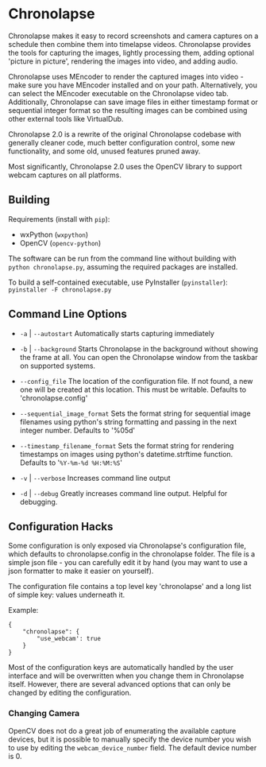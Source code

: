# Chronolapse

Chronolapse makes it easy to record screenshots and camera captures on a schedule then combine them into timelapse videos. Chronolapse provides the tools for capturing the images, lightly processing them, adding optional 'picture in picture', rendering the images into video, and adding audio. 

Chronolapse uses MEncoder to render the captured images into video - make sure you have MEncoder installed and on your path. Alternatively, you can select the MEncoder executable on the Chronolapse video tab. Additionally, Chronolapse can save image files in either timestamp format or sequential integer format so the resulting images can be combined using other external tools like VirtualDub.

Chronolapse 2.0 is a rewrite of the original Chronolapse codebase with generally cleaner code, much better configuration control, some new functionality, and some old, unused features pruned away.

Most significantly, Chronolapse 2.0 uses the OpenCV library to support webcam captures on all platforms.

## Building
Requirements (install with `pip`):
* wxPython (`wxpython`)
* OpenCV (`opencv-python`)

The software can be run from the command line without building with `python chronolapse.py`, assuming the required packages are installed.

To build a self-contained executable, use PyInstaller (`pyinstaller`): `pyinstaller -F chronolapse.py`

## Command Line Options

- `-a` | `--autostart`
    Automatically starts capturing immediately

- `-b` | `--background`
    Starts Chronolapse in the background without showing
    the frame at all. You can open the Chronolapse window
    from the taskbar on supported systems.

- `--config_file`
    The location of the configuration file. If not found, a new
    one will be created at this location. This must be writable.
    Defaults to 'chronolapse.config'

- `--sequential_image_format` 
    Sets the format string for sequential image filenames
    using python's string formatting and passing in the next
    integer number.
    Defaults to '%05d'

- `--timestamp_filename_format`
    Sets the format string for rendering timestamps on images
    using python's datetime.strftime function.
    Defaults to '`%Y-%m-%d %H:%M:%S`'

- `-v` | `--verbose`
    Increases command line output

- `-d` | `--debug`
    Greatly increases command line output. Helpful for debugging.


## Configuration Hacks

Some configuration is only exposed via Chronolapse's configuration file, which defaults to chronolapse.config in the chronolapse folder. The file is a simple json file - you can carefully edit it by hand (you may want to use a json formatter to make it easier on yourself).

The configuration file contains a top level key 'chronolapse' and a long list of simple key: values underneath it. 

Example:

```
{
    "chronolapse": {
        "use_webcam': true
    }
}
```

Most of the configuration keys are automatically handled by the
user interface and will be overwritten when you change them in
Chronolapse itself. However, there are several advanced options 
that can only be changed by editing the configuration.

### Changing Camera

OpenCV does not do a great job of enumerating the available 
capture devices, but it is possible to manually specify the
device number you wish to use by editing the
`webcam_device_number`
field. The default device number is 0.
